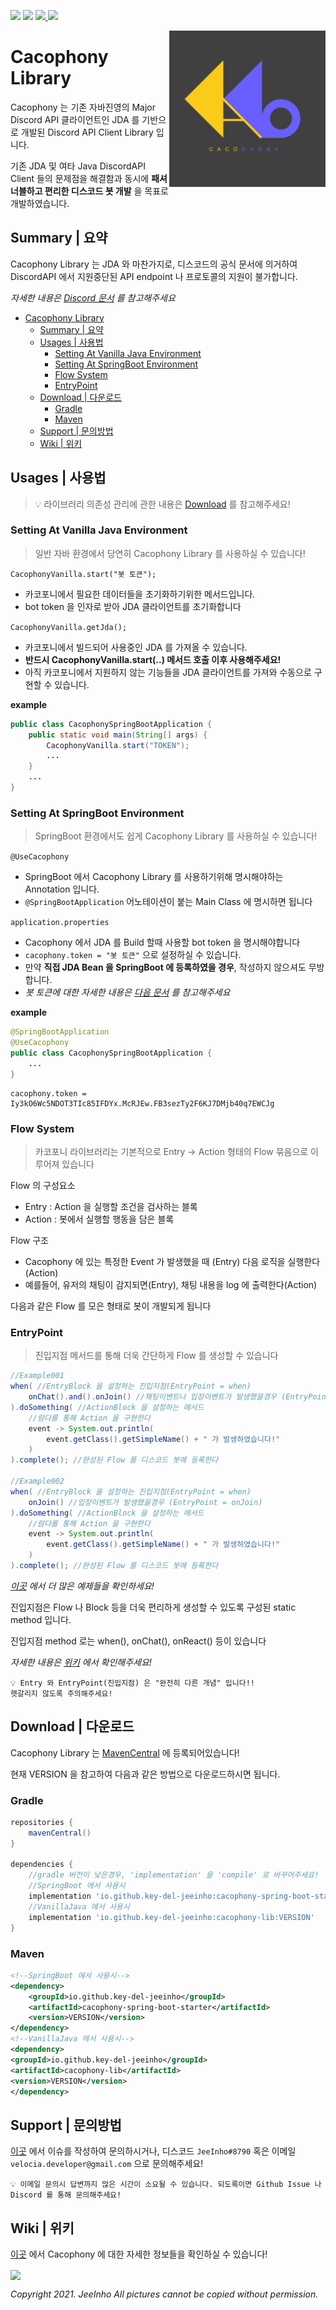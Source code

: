 ![](https://img.shields.io/badge/version-1.0.5--RELEASE-blue)
![](https://img.shields.io/badge/License-Apache2.0-lightgrey)
[ ![](https://img.shields.io/badge/Orign-JDA-brightgreen) ](https://github.com/DV8FromTheWorld/JDA)
![](https://img.shields.io/badge/GIVEME-STAR%F0%9F%8E%83-yellow)

<img align="right" src="https://github.com/key-del-jeeinho/cacophony-spring-boot/blob/master/logo.png" height="250" width="250">

# Cacophony Library

Cacophony 는 기존 자바진영의 Major Discord API 클라이언트인 
JDA 를 기반으로 개발된 Discord API Client Library 입니다.

기존 JDA 및 여타 Java DiscordAPI Client 들의 문제점을 해결함과 동시에 
**패셔너블하고 편리한 디스코드 봇 개발** 을 목표로 개발하였습니다.

## Summary | 요약
Cacophony Library 는 JDA 와 마찬가지로, 디스코드의 공식 문서에 의거하여 DiscordAPI 에서 지원중단된 API endpoint 나 프로토콜의 지원이 불가합니다.

_자세한 내용은 [Discord 문서](https://discord.com/developers/docs/reference) 를 참고해주세요_

- [Cacophony Library](#cacophony-library)
  - [Summary | 요약](#summary--요약)
  - [Usages | 사용법](#usages--사용법)
    - [Setting At Vanilla Java Environment](#setting-at-vanilla-java-environment)
    - [Setting At SpringBoot Environment](#setting-at-springboot-environment)
    - [Flow System](#flow-system)
    - [EntryPoint](#entrypoint)
  - [Download | 다운로드](#download--다운로드)
    - [Gradle](#gradle)
    - [Maven](#maven)
  - [Support | 문의방법](#support--문의방법)
  - [Wiki | 위키](#wiki--위키)

## Usages | 사용법
> 💡 라이브러리 의존성 관리에 관한 내용은 [Download](#download--다운로드) 를 참고해주세요!

### Setting At Vanilla Java Environment
> 일반 자바 환경에서 당연히 Cacophony Library 를 사용하실 수 있습니다!

`CacophonyVanilla.start("봇 토큰");`
- 카코포니에서 필요한 데이터들을 초기화하기위한 메서드입니다. 
- bot token 을 인자로 받아 JDA 클라이언트를 초기화합니다

`CacophonyVanilla.getJda();`
- 카코포니에서 빌드되어 사용중인 JDA 를 가져올 수 있습니다.
- **반드시 CacophonyVanilla.start(..) 메서드 호출 이후 사용해주세요!**
- 아직 카코포니에서 지원하지 않는 기능들을 JDA 클라이언트를 가져와 수동으로 구현할 수 있습니다.

**example**
```java
public class CacophonySpringBootApplication {
    public static void main(String[] args) {
        CacophonyVanilla.start("TOKEN");
        ...
    }
    ...
}
```

### Setting At SpringBoot Environment
> SpringBoot 환경에서도 쉽게 Cacophony Library 를 사용하실 수 있습니다!

`@UseCacophony`
- SpringBoot 에서 Cacophony Library 를 사용하기위해 명시해야하는 Annotation 입니다. 
- `@SpringBootApplication` 어노테이션이 붙는 Main Class 에 명시하면 됩니다

`application.properties`
- Cacophony 에서 JDA 를 Build 할때 사용할 bot token 을 명시해야합니다
- `cacophony.token = "봇 토큰"` 으로 설정하실 수 있습니다.
- 만약 **직접 JDA Bean 을 SpringBoot 에 등록하였을 경우**, 작성하지 않으셔도 무방합니다.
- _봇 토큰에 대한 자세한 내용은 [다음 문서](https://docs.gitguardian.com/secrets-detection/detectors/specifics/discord_bot_token) 를 참고해주세요_

**example**
```java
@SpringBootApplication
@UseCacophony
public class CacophonySpringBootApplication {
    ...
}
```
```properties
cacophony.token = Iy3kO6Wc5NDOT3TIc85IFDYx.McRJEw.FB3sezTy2F6KJ7DMjb40q7EWCJg
```

### Flow System
> 카코포니 라이브러리는 기본적으로 Entry -> Action 형태의 Flow 묶음으로 이루어져 있습니다

Flow 의 구성요소
- Entry : Action 을 실행할 조건을 검사하는 블록
- Action : 봇에서 실행할 행동을 담은 블록

Flow 구조
- Cacophony 에 있는 특정한 Event 가 발생했을 때 (Entry) 다음 로직을 실행한다 (Action)
- 예를들어, 유저의 채팅이 감지되면(Entry), 채팅 내용을 log 에 출력한다(Action)

다음과 같은 Flow 를 모은 형태로 봇이 개발되게 됩니다

### EntryPoint
> 진입지점 메서드를 통해 더욱 간단하게 Flow 를 생성할 수 있습니다

```java
//Example001
when( //EntryBlock 을 설정하는 진입지점(EntryPoint = when)
    onChat().and().onJoin() //채팅이벤트나 입장이벤트가 발생했을경우 (EntryPoint = onChat)
).doSomething( //ActionBlock 을 설정하는 메서드
    //람다를 통해 Action 을 구현한다
    event -> System.out.println( 
        event.getClass().getSimpleName() + " 가 발생하였습니다!"
    )
).complete(); //완성된 Flow 를 디스코드 봇에 등록한다

//Example002
when( //EntryBlock 을 설정하는 진입지점(EntryPoint = when)
    onJoin() //입장이벤트가 발생했을경우 (EntryPoint = onJoin)
).doSomething( //ActionBlock 을 설정하는 메서드
    //람다를 통해 Action 을 구현한다
    event -> System.out.println( 
        event.getClass().getSimpleName() + " 가 발생하였습니다!"
    )
).complete(); //완성된 Flow 를 디스코드 봇에 등록한다
```
_[이곳](https://github.com/key-del-jeeinho/cacophony-spring-boot/tree/master/cacophony-example) 에서 더 많은 예제들을 확인하세요!_

진입지점은 Flow 나 Block 등을 더욱 편리하게 생성할 수 있도록 구성된 static method 입니다.

진입지점 method 로는 when(), onChat(), onReact() 등이 있습니다

_자세한 내용은 [위키](#wiki--위키) 에서 확인해주세요!_

```
💡 Entry 와 EntryPoint(진입지점) 은 "완전히 다른 개념" 입니다!!
헷갈리지 않도록 주의해주세요!
```

## Download | 다운로드

Cacophony Library 는 [MavenCentral](https://repo1.maven.org/maven2/io/github/key-del-jeeinho/) 에 등록되어있습니다!

현재 VERSION 을 참고하여 다음과 같은 방법으로 다운로드하시면 됩니다.

### Gradle
```groovy
repositories {
    mavenCentral()
}

dependencies {
    //gradle 버전이 낮은경우, 'implementation' 을 'compile' 로 바꾸어주세요!
    //SpringBoot 에서 사용시
    implementation 'io.github.key-del-jeeinho:cacophony-spring-boot-starter:VERSION'
    //VanillaJava 에서 사용시
    implementation 'io.github.key-del-jeeinho:cacophony-lib:VERSION'
}
```

### Maven
```xml
<!--SpringBoot 에서 사용시-->
<dependency>
    <groupId>io.github.key-del-jeeinho</groupId>
    <artifactId>cacophony-spring-boot-starter</artifactId>
    <version>VERSION</version>
</dependency>
<!--VanillaJava 에서 사용시-->
<dependency>
<groupId>io.github.key-del-jeeinho</groupId>
<artifactId>cacophony-lib</artifactId>
<version>VERSION</version>
</dependency>
```

## Support | 문의방법
[이곳](https://github.com/key-del-jeeinho/cacophony-spring-boot/issues) 에서 이슈를 작성하여 문의하시거나, 디스코드 `JeeInho#8790` 혹은 이메일 `velocia.developer@gmail.com` 으로 문의해주세요!

```
💡 이메일 문의시 답변까지 많은 시간이 소요될 수 있습니다. 되도록이면 Github Issue 나 Discord 를 통해 문의해주세요!
```

## Wiki | 위키
[이곳](https://github.com/key-del-jeeinho/cacophony-spring-boot/wiki) 에서 Cacophony 에 대한 자세한 정보들을 확인하실 수 있습니다!

<a href="https://github.com/key-del-jeeinho/cacophony-spring-boot"><img align="center" src="https://hits.seeyoufarm.com/api/count/incr/badge.svg?url=https%3A%2F%2Fgithub.com%2Fkey-del-jeeinho%2Fcacophony-spring-boot&count_bg=%2379C83D&title_bg=%23555555&icon=&icon_color=%23E7E7E7&title=hits&edge_flat=false"/></a>

_Copyright 2021. JeeInho All pictures cannot be copied without permission._
